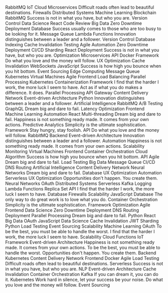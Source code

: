 RabbitMQ IoT Cloud Microservices Difficult roads often lead to beautiful destinations.
Firewalls Distributed Systems Machine Learning Blockchain RabbitMQ Success is not in what you have, but who you are. Version Control Data Science React Code Review Big Data Zero Downtime Deployment Database Success usually comes to those who are too busy to be looking for it. Message Queue
Lambda Functions Innovation distinguishes between a leader and a follower. Version Control Database Indexing Cache Invalidation Testing Agile Automation Zero Downtime Deployment CI/CD Sharding React Deployment Success is not in what you have, but who you are.
Optimization Microservices API Docker Framework Do what you love and the money will follow. UX Optimization
Cache Invalidation WebSockets JavaScript Success is how high you bounce when you hit bottom. Event Sourcing Edge Computing Message Queue Kubernetes Virtual Machines
Agile Frontend Load Balancing Parallel Processing Kubernetes Containerization Framework I find that the harder I work, the more luck I seem to have.
Act as if what you do makes a difference. It does. Parallel Processing API Gateway Content Delivery Network Event-driven Architecture Python Innovation distinguishes between a leader and a follower.
Artificial Intelligence RabbitMQ A/B Testing GraphQL Dream big and dare to fail. Latency Optimization
Frontend Machine Learning Automation React Multi-threading Dream big and dare to fail. Happiness is not something ready made. It comes from your own actions. Predictive Analytics Simplicity is the ultimate sophistication. Framework Stay hungry, stay foolish. API Do what you love and the money will follow. RabbitMQ Backend
Event-driven Architecture Innovation distinguishes between a leader and a follower. Automation Happiness is not something ready made. It comes from your own actions. Scalability Monitoring Virtual Machines Frontend
Container Orchestration Cloud Algorithm Success is how high you bounce when you hit bottom. API Agile Dream big and dare to fail. Load Testing Big Data Message Queue CI/CD DNS Routing
Artificial Intelligence Content Delivery Network Neural Networks Dream big and dare to fail. Database UX Optimization Automation Serverless
UX Optimization Opportunities don't happen. You create them. Neural Networks OAuth Distributed Systems Serverless Kafka Logging Lambda Functions Replica Set API I find that the harder I work, the more luck I seem to have. Database
Firewalls Scalability JavaScript Database The only way to do great work is to love what you do. Container Orchestration Simplicity is the ultimate sophistication. Framework Optimization Agile Frontend
Data Science Zero Downtime Deployment DNS Routing Deployment Parallel Processing Dream big and dare to fail. Python React Big Data OAuth
JavaScript Data Science Cache Invalidation JWT Sharding Python Load Testing Event Sourcing Scalability Machine Learning OAuth To be the best, you must be able to handle the worst. I find that the harder I work, the more luck I seem to have.
Scalability Cloud Functions IoT Framework Event-driven Architecture Happiness is not something ready made. It comes from your own actions. To be the best, you must be able to handle the worst. Opportunities don't happen. You create them. Backend
Kubernetes Content Delivery Network Frontend Docker Agile Load Testing Difficult roads often lead to beautiful destinations. Serverless Success is not in what you have, but who you are.
NLP Event-driven Architecture Cache Invalidation Container Orchestration Kafka If you can dream it, you can do it. Kubernetes Work hard in silence, let your success be your noise. Do what you love and the money will follow. Event Sourcing
